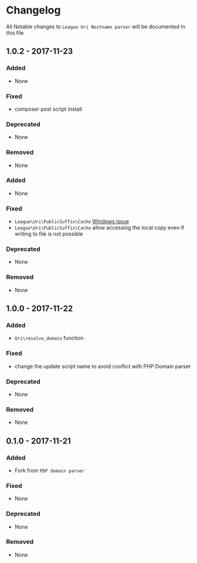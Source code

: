 # Changelog

All Notable changes to `League Uri Nostname parser` will be documented in this file

## 1.0.2 - 2017-11-23

### Added

- None

### Fixed

- composer post script install

### Deprecated

- None

### Removed

- None


### Added

- None

### Fixed

- `League\Uri\PublicSuffix\Cache` [Windows issue](https://github.com/thephpleague/uri-hostname-parser/issues/1)
- `League\Uri\PublicSuffix\Cache` allow accessing the local copy even if writing to file is not possible

### Deprecated

- None

### Removed

- None

## 1.0.0 - 2017-11-22

### Added

- `Uri\resolve_domain` function

### Fixed

- change the update script name to avoid conflict with PHP Domain parser

### Deprecated

- None

### Removed

- None

## 0.1.0 - 2017-11-21

### Added

- Fork from `PDP domain parser`

### Fixed

- None

### Deprecated

- None

### Removed

- None